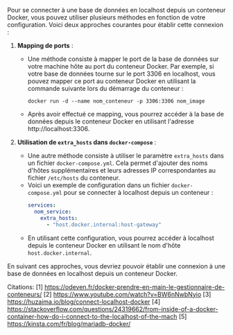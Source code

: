 Pour se connecter à une base de données en localhost depuis un conteneur Docker, vous pouvez utiliser plusieurs méthodes en fonction de votre configuration. Voici deux approches courantes pour établir cette connexion :

1. **Mapping de ports** :
    - Une méthode consiste à mapper le port de la base de données sur votre machine hôte au port du conteneur Docker. Par exemple, si votre base de données tourne sur le port 3306 en localhost, vous pouvez mapper ce port au conteneur Docker en utilisant la commande suivante lors du démarrage du conteneur :
      ```
      docker run -d --name nom_conteneur -p 3306:3306 nom_image
      ```
    - Après avoir effectué ce mapping, vous pourrez accéder à la base de données depuis le conteneur Docker en utilisant l'adresse http://localhost:3306.

2. **Utilisation de `extra_hosts` dans `docker-compose`** :
    - Une autre méthode consiste à utiliser le paramètre `extra_hosts` dans un fichier `docker-compose.yml`. Cela permet d'ajouter des noms d'hôtes supplémentaires et leurs adresses IP correspondantes au fichier `/etc/hosts` du conteneur.
    - Voici un exemple de configuration dans un fichier `docker-compose.yml` pour se connecter à localhost depuis un conteneur :
      ```yaml
      services:
        nom_service:
          extra_hosts:
            - "host.docker.internal:host-gateway"
      ```
    - En utilisant cette configuration, vous pourrez accéder à localhost depuis le conteneur Docker en utilisant le nom d'hôte `host.docker.internal`.

En suivant ces approches, vous devriez pouvoir établir une connexion à une base de données en localhost depuis un conteneur Docker.

Citations:
[1] https://odeven.fr/docker-prendre-en-main-le-gestionnaire-de-conteneurs/
[2] https://www.youtube.com/watch?v=BW6nNwbNyio
[3] https://huzaima.io/blog/connect-localhost-docker
[4] https://stackoverflow.com/questions/24319662/from-inside-of-a-docker-container-how-do-i-connect-to-the-localhost-of-the-mach
[5] https://kinsta.com/fr/blog/mariadb-docker/